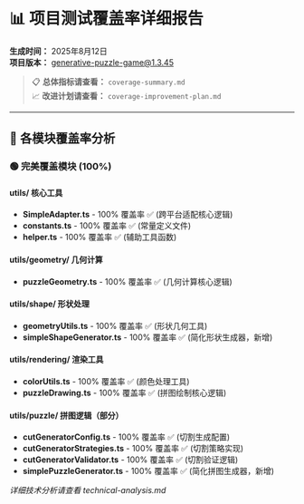 # 📊 **项目测试覆盖率详细报告**

**生成时间：** 2025年8月12日  
**项目版本：** generative-puzzle-game@1.3.45  

> 📋 **总体指标请查看：** `coverage-summary.md`  
> 📈 **改进计划请查看：** `coverage-improvement-plan.md`

---

## 📁 **各模块覆盖率分析**

### 🟢 **完美覆盖模块 (100%)**

#### **utils/ 核心工具**
- **SimpleAdapter.ts** - 100% 覆盖率 ✅ (跨平台适配核心逻辑)
- **constants.ts** - 100% 覆盖率 ✅ (常量定义文件)
- **helper.ts** - 100% 覆盖率 ✅ (辅助工具函数)

#### **utils/geometry/ 几何计算**
- **puzzleGeometry.ts** - 100% 覆盖率 ✅ (几何计算核心逻辑)

#### **utils/shape/ 形状处理**
- **geometryUtils.ts** - 100% 覆盖率 ✅ (形状几何工具)
- **simpleShapeGenerator.ts** - 100% 覆盖率 ✅ (简化形状生成器，新增)

#### **utils/rendering/ 渲染工具**
- **colorUtils.ts** - 100% 覆盖率 ✅ (颜色处理工具)
- **puzzleDrawing.ts** - 100% 覆盖率 ✅ (拼图绘制核心逻辑)

#### **utils/puzzle/ 拼图逻辑（部分）**
- **cutGeneratorConfig.ts** - 100% 覆盖率 ✅ (切割生成配置)
- **cutGeneratorStrategies.ts** - 100% 覆盖率 ✅ (切割策略实现)
- **cutGeneratorValidator.ts** - 100% 覆盖率 ✅ (切割验证逻辑)
- **simplePuzzleGenerator.ts** - 100% 覆盖率 ✅ (简化拼图生成器，新增)

*详细技术分析请查看 technical-analysis.md*